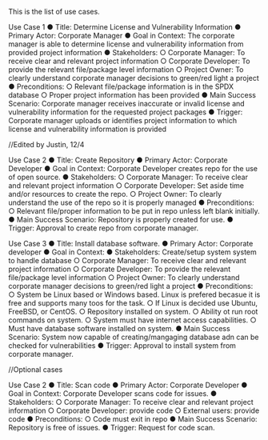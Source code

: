This is the list of use cases.

Use Case 1
  ●	Title: Determine License and Vulnerability Information
  ●	Primary Actor: Corporate Manager
  ●	Goal in Context: The corporate manager is able to determine license and vulnerability information from provided project information
  ●	Stakeholders:
    ○ Corporate Manager: To receive clear and relevant project information
    ○	Corporate Developer: To provide the relevant file/package level information
    ○ Project Owner: To clearly understand corporate manager decisions to green/red light a project
  ●	Preconditions:
    ○	Relevant file/package information is in the SPDX database
    ○	Proper project information has been provided
  ●	Main Success Scenario: Corporate manager receives inaccurate or invalid license and vulnerability information for the requested project packages
  ●	Trigger: Corporate manager uploads or identifies project information to which license and vulnerability information is provided
  

  
//Edited by Justin, 12/4

Use Case 2
  ●	Title: Create Repository
  ●	Primary Actor: Corporate Developer
  ●	Goal in Context: Corporate Developer creates repo for the use of open source.
  ●	Stakeholders:
    ○ Corporate Manager: To receive clear and relevant project information
    ○	Corporate Developer: Set aside time and/or resources to create the repo.
    ○ Project Owner: To clearly understand the use of the repo so it is properly managed
  ●	Preconditions:
    ○	Relevant file/proper information to be put in repo unless left blank initially.
  ●	Main Success Scenario: Repository is properly created for use. 
  ●	Trigger: Approval to create repo from corporate manager.

Use Case 3
  ●	Title: Install database software.
  ●	Primary Actor: Corporate developer
  ●	Goal in Context: 
  ●	Stakeholders: Create/setup system system to handle database
    ○ Corporate Manager: To receive clear and relevant project information
    ○	Corporate Developer: To provide the relevant file/package level information
    ○ Project Owner: To clearly understand corporate manager decisions to green/red light a project
  ●	Preconditions:
    ○	System be Linux based or Windows based. Linux is prefered becasue it is free and supports many toos for the task. 
    ○	If Linux is decided use Ubuntu, FreeBSD, or CentOS.
    ○	Repository installed on system.
    ○ Ability ot run root commands on system.
    ○	System must have internet access capabilities.
    ○	 Must have database software installed on system. 
  ●	Main Success Scenario: System now capable of creating/mangaging database adn can be checked for vulnerabilities
  ●	Trigger: Approval to install system from corporate manager.
  
  //Optional cases
  
  Use Case 2
  ●	Title: Scan code
  ●	Primary Actor: Corporate Developer
  ●	Goal in Context: Corporate Developer scans code for issues.
  ●	Stakeholders:
    ○ Corporate Manager: To receive clear and relevant project information
    ○	Corporate Developer: provide code
    ○ External users: provide code
  ●	Preconditions:
    ○	Code must exit in repo
  ●	Main Success Scenario: Repository is free of issues. 
  ●	Trigger: Request for code scan.
